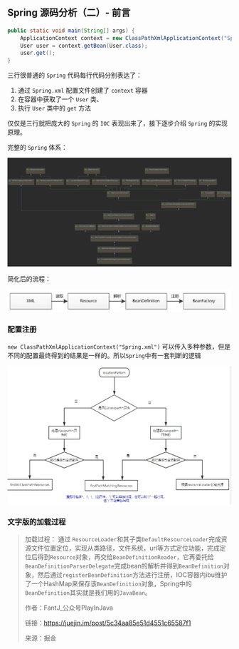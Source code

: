 ## Spring 源码分析（二）-  前言

```java
public static void main(String[] args) {
    ApplicationContext context = new ClassPathXmlApplicationContext("Spring.xml");
    User user = context.getBean(User.class);
    user.get();
}
```

三行很普通的 `Spring` 代码每行代码分别表达了：

1. 通过 `Spring.xml` 配置文件创建了 `context` 容器
2. 在容器中获取了一个 `User` 类、
3. 执行 `User` 类中的 `get` 方法

仅仅是三行就把庞大的 `Spring` 的 `IOC` 表现出来了，接下逐步介绍 `Spring` 的实现原理。



完整的 `Spring` 体系：

![1589552214038](../../image/1589552214038.png)



简化后的流程：

![img](../../image/v2-3ef45ea35401ffbdc432fa42ad025b96_720w.jpg)

### 配置注册

`new ClassPathXmlApplicationContext("Spring.xml")` 可以传入多种参数，但是不同的配置最终得到的结果是一样的。所以`Spring`中有一套判断的逻辑

![img](../../image/16f7ad9275c4cace)

### 文字版的加载过程

> 加载过程： 通过 `ResourceLoader`和其子类`DefaultResourceLoader`完成资源文件位置定位，实现从类路径，文件系统，url等方式定位功能，完成定位后得到`Resource`对象，再交给`BeanDefinitionReader`，它再委托给`BeanDefinitionParserDelegate`完成bean的解析并得到`BeanDefinition`对象，然后通过`registerBeanDefinition`方法进行注册，IOC容器内ibu维护了一个HashMap来保存该`BeanDefinition`对象，Spring中的`BeanDefinition`其实就是我们用的`JavaBean`。
>
> 作者：FantJ_公众号PlayInJava
>
> 链接：https://juejin.im/post/5c34aa85e51d4551c65587f1
>
> 来源：掘金